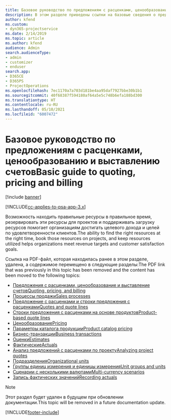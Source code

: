 ```yaml
---
title: Базовое руководство по предложениям с расценками, ценообразованию и выставлению счетов
description: В этом разделе приведены ссылки на базовые сведения о предложениях с расценками, ценообразовании и выставлении счетов в Project Service Automation.
author: kfend
ms.custom:
- dyn365-projectservice
ms.date: 2/14/2019
ms.topic: article
ms.author: kfend
audience: Admin
search.audienceType:
- admin
- customizer
- enduser
search.app:
- D365CE
- D365PS
- ProjectOperations
ms.openlocfilehash: 7ec1170a7a703d181be4aa95daf7927bbe30b1b1
ms.sourcegitcommit: 40f68387f594180af64a5e5c748b6efa188bd300
ms.translationtype: HT
ms.contentlocale: ru-RU
ms.lasthandoff: 05/10/2021
ms.locfileid: "6007472"
---
```

# <a name="basic-guide-to-quoting-pricing-and-billing"></a><span data-ttu-id="262d9-103">Базовое руководство по предложениям с расценками, ценообразованию и выставлению счетов</span><span class="sxs-lookup"><span data-stu-id="262d9-103">Basic guide to quoting, pricing and billing</span></span>

[!include [banner](../../includes/psa-now-project-operations.md)]

[!INCLUDE[cc-applies-to-psa-app-3.x](../../includes/cc-applies-to-psa-app-3x.md)]

<span data-ttu-id="262d9-104">Возможность находить правильные ресурсы в правильное время, резервировать эти ресурсы для проектов и поддерживать загрузку ресурсов помогает организациям достигать целевого дохода и целей по удовлетворенности клиентов.</span><span class="sxs-lookup"><span data-stu-id="262d9-104">The ability to find the right resources at the right time, book those resources on projects, and keep resources utilized helps organizations meet revenue targets and customer satisfaction goals.</span></span> 

<span data-ttu-id="262d9-105">Ссылка на PDF-файл, которая находилась ранее в этом разделе, удалена, а содержимое перемещено в следующие разделы:</span><span class="sxs-lookup"><span data-stu-id="262d9-105">The PDF link that was previously in this topic has been removed and the content has been moved to the following topics:</span></span>

- [<span data-ttu-id="262d9-106">Предложения с расценками, ценообразование и выставление счетов</span><span class="sxs-lookup"><span data-stu-id="262d9-106">Quoting, pricing, and billing</span></span>](../quote-bill-price.md)
- [<span data-ttu-id="262d9-107">Процессы продажи</span><span class="sxs-lookup"><span data-stu-id="262d9-107">Sales processes</span></span>](../basic-sales-process.md)
- [<span data-ttu-id="262d9-108">Предложение с расценками и строки предложения с расценками</span><span class="sxs-lookup"><span data-stu-id="262d9-108">Quotes and quote lines</span></span>](../basic-quote-lines.md)
- [<span data-ttu-id="262d9-109">Строки предложения с расценками на основе продуктов</span><span class="sxs-lookup"><span data-stu-id="262d9-109">Product-based quote lines</span></span>](../product-based-quote-lines.md)
- [<span data-ttu-id="262d9-110">Ценообразование</span><span class="sxs-lookup"><span data-stu-id="262d9-110">Pricing</span></span>](../basic-pricing.md)
- [<span data-ttu-id="262d9-111">Параметры каталога продукции</span><span class="sxs-lookup"><span data-stu-id="262d9-111">Product catalog pricing</span></span>](../product-catalog-pricing.md)
- [<span data-ttu-id="262d9-112">Бизнес-транзакции</span><span class="sxs-lookup"><span data-stu-id="262d9-112">Business transactions</span></span>](../basic-business-transactions.md)
- [<span data-ttu-id="262d9-113">Оценки</span><span class="sxs-lookup"><span data-stu-id="262d9-113">Estimates</span></span>](../estimates.md)
- [<span data-ttu-id="262d9-114">Фактические</span><span class="sxs-lookup"><span data-stu-id="262d9-114">Actuals</span></span>](../actuals.md)
- [<span data-ttu-id="262d9-115">Анализ предложений с расценками по проекту</span><span class="sxs-lookup"><span data-stu-id="262d9-115">Analyzing project quotes</span></span>](../basic-analyzing-quotes.md)
- [<span data-ttu-id="262d9-116">Подразделения</span><span class="sxs-lookup"><span data-stu-id="262d9-116">Organizational units</span></span>](../advanced-organizational.md)
- [<span data-ttu-id="262d9-117">Группы единиц измерения и единицы измерения</span><span class="sxs-lookup"><span data-stu-id="262d9-117">Unit groups and units</span></span>](../advanced-units.md)
- [<span data-ttu-id="262d9-118">Сценарии с несколькими валютами</span><span class="sxs-lookup"><span data-stu-id="262d9-118">Multi-currency scenarios</span></span>](../advanced-currency.md)
- [<span data-ttu-id="262d9-119">Запись фактических значений</span><span class="sxs-lookup"><span data-stu-id="262d9-119">Recording actuals</span></span>](../advanced-actuals.md)

> [!NOTE]
> <span data-ttu-id="262d9-120">Этот раздел будет удален в будущем при обновлении документации.</span><span class="sxs-lookup"><span data-stu-id="262d9-120">This topic will be removed in a future documentation update.</span></span> 


[!INCLUDE[footer-include](../../includes/footer-banner.md)]